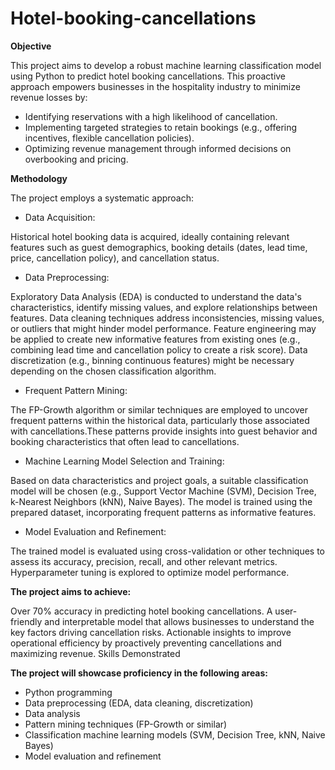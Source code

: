 # Hotel-booking-cancellations
**Objective**

This project aims to develop a robust machine learning classification model using Python to predict hotel booking cancellations. This proactive approach empowers businesses in the hospitality industry to minimize revenue losses by:

* Identifying reservations with a high likelihood of cancellation.
* Implementing targeted strategies to retain bookings (e.g., offering incentives, flexible cancellation policies).
* Optimizing revenue management through informed decisions on overbooking and pricing.

**Methodology**

The project employs a systematic approach:

* Data Acquisition:

Historical hotel booking data is acquired, ideally containing relevant features such as guest demographics, booking details (dates, lead time, price, cancellation policy), and cancellation status.

* Data Preprocessing:

Exploratory Data Analysis (EDA) is conducted to understand the data's characteristics, identify missing values, and explore relationships between features.
Data cleaning techniques address inconsistencies, missing values, or outliers that might hinder model performance.
Feature engineering may be applied to create new informative features from existing ones (e.g., combining lead time and cancellation policy to create a risk score).
Data discretization (e.g., binning continuous features) might be necessary depending on the chosen classification algorithm.

* Frequent Pattern Mining:

The FP-Growth algorithm or similar techniques are employed to uncover frequent patterns within the historical data, particularly those associated with cancellations.These patterns provide insights into guest behavior and booking characteristics that often lead to cancellations.

* Machine Learning Model Selection and Training:

Based on data characteristics and project goals, a suitable classification model will be chosen (e.g., Support Vector Machine (SVM), Decision Tree, k-Nearest Neighbors (kNN), Naive Bayes). The model is trained using the prepared dataset, incorporating frequent patterns as informative features.

* Model Evaluation and Refinement:

The trained model is evaluated using cross-validation or other techniques to assess its accuracy, precision, recall, and other relevant metrics.
Hyperparameter tuning is explored to optimize model performance.

**The project aims to achieve:**

Over 70% accuracy in predicting hotel booking cancellations.
A user-friendly and interpretable model that allows businesses to understand the key factors driving cancellation risks.
Actionable insights to improve operational efficiency by proactively preventing cancellations and maximizing revenue.
Skills Demonstrated

**The project will showcase proficiency in the following areas:**

* Python programming
* Data preprocessing (EDA, data cleaning, discretization)
* Data analysis
* Pattern mining techniques (FP-Growth or similar)
* Classification machine learning models (SVM, Decision Tree, kNN, Naive Bayes)
* Model evaluation and refinement
